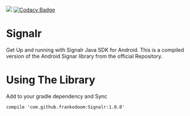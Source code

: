 [![](https://jitpack.io/v/frankodoom/Signalr.svg)](https://jitpack.io/#frankodoom/Signalr)
[![Codacy Badge](https://api.codacy.com/project/badge/Grade/da00eb00f699416593b2e1de3b0c6095)](https://www.codacy.com/app/frankodoom/Signalr?utm_source=github.com&amp;utm_medium=referral&amp;utm_content=frankodoom/Signalr&amp;utm_campaign=Badge_Grade)


# Signalr

Get Up and running with Signalr Java SDK for Android. This is a compiled version of the Android Signar library from the official Repository.

# Using The Library

Add to your gradle dependency and Sync

`compile 'com.github.frankodoom:Signalr:1.0.0'`
